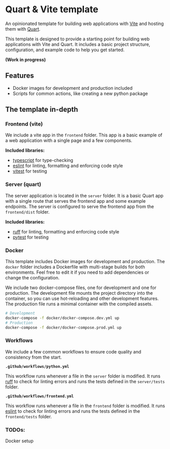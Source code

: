 # Quart & Vite template

An opinionated template for building web applications with [Vite](https://vitejs.dev/) and hosting them with [Quart](https://github.com/pallets/quart).

This template is designed to provide a starting point for building web applications with Vite and Quart. It includes a basic project structure, configuration, and example code to help you get started.

**(Work in progress)**

## Features

- Docker images for development and production included
- Scripts for common actions, like creating a new python package

## The template in-depth

### Frontend (vite)

We include a vite app in the `frontend` folder. This app is a basic example of a web application with a single page and a few components.

**Included libraries:**

- [typescript](https://www.typescriptlang.org/) for type-checking
- [eslint](https://eslint.org/) for linting, formatting and enforcing code style
- [vitest](https://vitest.dev/) for testing

### Server (quart)

The server application is located in the `server` folder. It is a basic Quart app with a single route that serves the frontend app and some example endpoints. The server is configured to serve the frontend app from the `frontend/dist` folder.

**Included libraries:**

- [ruff](https://docs.astral.sh/ruff/) for linting, formatting and enforcing code style
- [pytest](https://docs.pytest.org/en/6.2.x/) for testing

### Docker

This template includes Docker images for development and production. The `docker` folder includes a Dockerfile with multi-stage builds for both environments. Feel free to edit it if you need to add dependencies or change the configuration.

We include two docker-compose files, one for development and one for production. The development file mounts the project directory into the container, so you can use hot-reloading and other development features. The production file runs a minimal container with the compiled assets.

```bash
# Development
docker-compose -f docker/docker-compose.dev.yml up
# Production
docker-compose -f docker/docker-compose.prod.yml up
```


### Workflows

We include a few common workflows to ensure code quality and consistency from the start.

**`.github/workflows/python.yml`**

This workflow runs whenever a file in the `server` folder is modified. It runs [ruff]() to check for linting errors and runs the tests defined in the `server/tests` folder.

**`.github/workflows/frontend.yml`**

This workflow runs whenever a file in the `frontend` folder is modified. It runs [eslint]() to check for linting errors and runs the tests defined in the `frontend/tests` folder.


### TODOs:

Docker setup